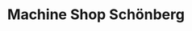 ---
title: "Machine Shop Schönberg"
url: /schoenberg-holstein/machine-shop-schoenberg/
shop: Autowerkstatt
---